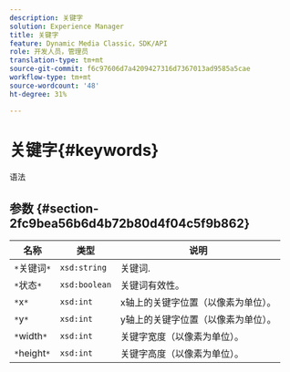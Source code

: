 ```yaml
---
description: 关键字
solution: Experience Manager
title: 关键字
feature: Dynamic Media Classic，SDK/API
role: 开发人员，管理员
translation-type: tm+mt
source-git-commit: f6c97606d7a4209427316d7367013ad9585a5cae
workflow-type: tm+mt
source-wordcount: '48'
ht-degree: 31%

---
```



# 关键字{#keywords}

语法

## 参数 {#section-2fc9bea56b6d4b72b80d4f04c5f9b862}

| 名称 | 类型 | 说明 |
|---|---|---|
| `*`关键词`*` | `xsd:string` | 关键词. |
| `*`状态`*` | `xsd:boolean` | 关键词有效性。 |
| `*`x`*` | `xsd:int` | x轴上的关键字位置（以像素为单位）。 |
| `*`y`*` | `xsd:int` | y轴上的关键字位置（以像素为单位）。 |
| `*`width`*` | `xsd:int` | 关键字宽度（以像素为单位）。 |
| `*`height`*` | `xsd:int` | 关键字高度（以像素为单位）。 |

